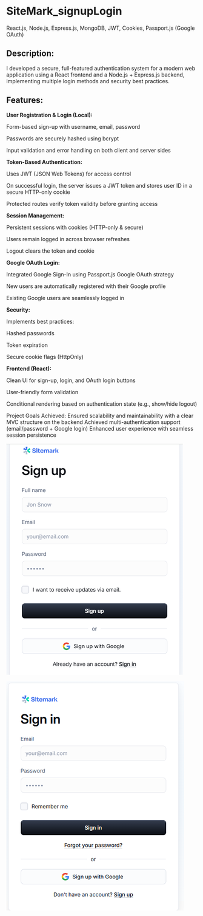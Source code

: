 # SiteMark_signupLogin

 React.js, Node.js, Express.js, MongoDB, JWT, Cookies, Passport.js (Google OAuth)

## Description:

I developed a secure, full-featured authentication system for a modern web application using a React frontend and a Node.js + Express.js backend, implementing multiple login methods and security best practices.

## Features:

**User Registration & Login (Local):**

Form-based sign-up with username, email, password

Passwords are securely hashed using bcrypt

Input validation and error handling on both client and server sides

**Token-Based Authentication:** 

Uses JWT (JSON Web Tokens) for access control

On successful login, the server issues a JWT token and stores user ID in a secure HTTP-only cookie

Protected routes verify token validity before granting access

**Session Management:**

Persistent sessions with cookies (HTTP-only & secure)

Users remain logged in across browser refreshes

Logout clears the token and cookie

**Google OAuth Login:**

Integrated Google Sign-In using Passport.js Google OAuth strategy

New users are automatically registered with their Google profile

Existing Google users are seamlessly logged in


**Security:**

Implements best practices:

Hashed passwords

Token expiration

Secure cookie flags (HttpOnly)

**Frontend (React):**

Clean UI for sign-up, login, and OAuth login buttons

User-friendly form validation

Conditional rendering based on authentication state (e.g., show/hide logout)

Project Goals Achieved:
Ensured scalability and maintainability with a clear MVC structure on the backend
Achieved multi-authentication support (email/password + Google login)
Enhanced user experience with seamless session persistence


![Signup page](https://github.com/Mamona972/SiteMark_signupLogin/blob/ad5944dada46305dabbcab169e8c5baf0b915c5e/Signup.PNG)

![SignIn page](https://github.com/Mamona972/SiteMark_signupLogin/blob/4177fab92f9055821dd969951b71adbe70e886ca/Signin.PNG)

